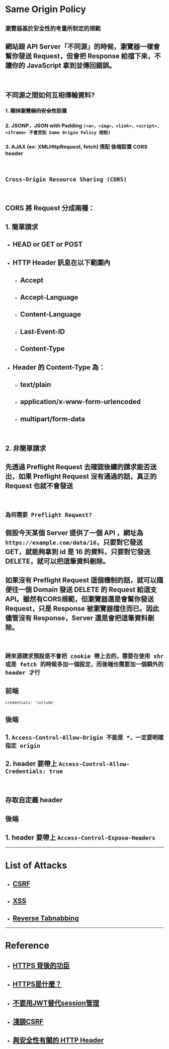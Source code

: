 # Same Origin Policy

## `瀏覽器基於安全性的考量所制定的規範`

## 網站跟 API Server「不同源」的時候，瀏覽器一樣會幫你發送 Request，但會把 Response 給擋下來，不讓你的 JavaScript 拿到並傳回錯誤。

<br/>

## 不同源之間如何互相傳輸資料?
### 1. <strike>關掉瀏覽器的安全性設置</strike>
### 2. JSONP，JSON with Padding `(<a>，<img>，<link>，<script>, <iframe> 不會受到 Same Origin Policy 限制)`
### 3. AJAX (ex: XMLHttpRequest, fetch) 搭配 後端設置 CORS header

<br/>
  
## `Cross-Origin Resource Sharing (CORS)`

<br/>

## CORS 將 Request 分成兩種：
## 1. 簡單請求
- ## HEAD or GET or POST
- ## HTTP Header 訊息在以下範圍內
  - ## Accept
  - ## Accept-Language
  - ## Content-Language
  - ## Last-Event-ID
  - ## Content-Type
- ## Header 的 Content-Type 為：
  - ## text/plain
  - ## application/x-www-form-urlencoded
  - ## multipart/form-data

<br/>

## 2. 非簡單請求
## 先透過 Preflight Request 去確認後續的請求能否送出，如果 Preflight Request 沒有通過的話，真正的 Request 也就不會發送

<br/>

## `為何需要 Preflight Request?`
## 假設今天某個 Server 提供了一個 API ，網址為`https://example.com/data/16`，只要對它發送 GET，就能夠拿到 id 是 16 的資料，只要對它發送 DELETE，就可以把這筆資料刪除。

## 如果沒有 Preflight Request 這個機制的話，就可以隨便往一個 Domain 發送 DELETE 的 Request 給這支 API。雖然有CORS規範，但瀏覽器還是會幫你發送 Request，只是 Response 被瀏覽器擋住而已。因此儘管沒有 Response，Server 還是會把這筆資料刪除。

<br/>

## `跨來源請求預設是不會把 cookie 帶上去的，需要在使用 xhr 或是 fetch 的時候多加一個設定，而後端也需要加一個額外的 header 才行`
## 前端
```
credentials: 'include'
```
## 後端
## 1. `Access-Control-Allow-Origin 不能是 *，一定要明確指定 origin`
## 2. header 要帶上 `Access-Control-Allow-Credentials: true`

<br/>

## 存取自定義 header
## 後端
## 1. header 要帶上 `Access-Control-Expose-Headers`

---

# List of Attacks
- ## [CSRF](https://owasp.org/www-community/attacks/csrf)
- ## [XSS](https://owasp.org/www-community/attacks/xss)
- ## [Reverse Tabnabbing](https://owasp.org/www-community/attacks/Reverse_Tabnabbing)

---

# Reference
- ## [HTTPS 背後的功臣](https://medium.com/starbugs/security-ssl-https-%E8%83%8C%E5%BE%8C%E7%9A%84%E5%8A%9F%E8%87%A3-df714e4df77b)
- ## [HTTPS是什麼？](https://www.bilibili.com/video/BV1KY411x7Jp?spm_id_from=333.999.0.0)
- ## [不要用JWT替代session管理](https://zhuanlan.zhihu.com/p/38942172)
- ## [淺談CSRF](https://blog.huli.tw/2017/03/12/csrf-introduction/)
- ## [與安全性有關的 HTTP Header](https://ithelp.ithome.com.tw/articles/10272394)
